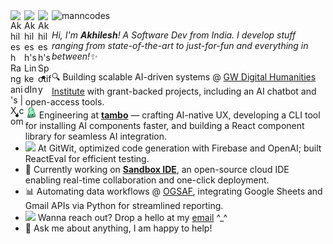 <a href="https://x.com/heyavi_">
  <img align="left" alt="Akhilesh Rangani's | X.com" width="22px" src="https://cdn.jsdelivr.net/gh/homarr-labs/dashboard-icons/svg/x-light.svg"/>
</a>
<a href="https://www.linkedin.com/in/akhileshrangani/">
  <img align="left" alt="Akhilesh's LinkedIn" width="22px" src="https://cdn.jsdelivr.net/gh/homarr-labs/dashboard-icons/svg/linkedin.svg" />
</a>
<a href="https://open.spotify.com/user/9uj2mp03r2db3rt2nbraf1xwg?si=MAEG3HjvTZmM1JL4Hjotww&utm_source=copy-link&dl_branch=1">
  <img align="left" alt="Akhilesh's Spotify" width="22px" src="https://cdn.jsdelivr.net/gh/homarr-labs/dashboard-icons/svg/spotify.svg" />
</a>

<!-- ![](https://visitor-badge.glitch.me/badge?page_id=akhileshrangani4.akhileshrangani4) -->
<img src="https://komarev.com/ghpvc/?username=akhileshrangani4&label=Profile%20views&color=blueviolet&style=flat" alt="manncodes" />

<br />

*Hi, I'm **Akhilesh**! A Software Dev from India. I develop stuff ranging from state-of-the-art to just-for-fun and everything in between!✨*

- 🔍 Building scalable AI-driven systems @ [GW Digital Humanities Institute](https://gwdhi.org/) with grant-backed projects, including an AI chatbot and open-access tools.
- <img src="https://github.com/tambo-ai/tambo/blob/main/showcase/src/public/logo/icon/Octo-Icon.png" style="width: 18px;"/> Engineering at **[tambo](https:://tambo.co/)** — crafting AI-native UX, developing a CLI tool for installing AI components faster, and building a React component library for seamless AI integration.
- <img src="https://github.com/jamesmurdza/gitwit-dev/blob/main/public/favicons/dark/android-chrome-512x512.png" style="width: 18px;" /> At GitWit, optimized code generation with Firebase and OpenAI; built ReactEval for efficient testing. 
- 🔭 Currently working on **[Sandbox IDE](https://sandbox.gitwit.dev)**, an open-source cloud IDE enabling real-time collaboration and one-click deployment.
- 📊 Automating data workflows @ [OGSAF](https://gradfellowships.gwu.edu/), integrating Google Sheets and Gmail APIs via Python for streamlined reporting.
- <img src="https://cdn.jsdelivr.net/gh/homarr-labs/dashboard-icons/svg/gmail.svg" style="width: 16px"/> Wanna reach out? Drop a hello at my [email](mailto:akhileshrangani4@gmail.com) ^_^
- 💬 Ask me about anything, I am happy to help!
